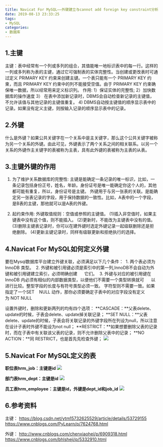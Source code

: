 ```yaml
---
title: Navicat For MySQL——外键建立与cannot add foreign key constraint分析
date: 2019-08-13 23:33:25
tags:
- MySQL
categories: 
- 数据库
---
```


## 1.主键
主键：表中经常有一个列或多列的组合，其值能唯一地标识表中的每一行。这样的一列或多列称为表的主键，通过它可强制表的实体完整性。当创建或更改表时可通过定义 PRIMARY KEY 约束来创建主键。一个表只能有一个 PRIMARY KEY 约束，而且 PRIMARY KEY 约束中的列不能接受空值。由于 PRIMARY KEY 约束确保唯一数据，所以经常用来定义标识列。
作用:
1）保证实体的完整性;
2）加快数据库的操作速度
3） 在表中添加新记录时，DBMS会自动检查新记录的主键值，不允许该值与其他记录的主键值重复。
4) DBMS自动按主键值的顺序显示表中的记录。如果没有定义主键，则按输入记录的顺序显示表中的记录。

## 2.外键
什么是外键？如果公共关键字在一个关系中是主关键字，那么这个公共关键字被称为另一个关系的外键。由此可见，外键表示了两个关系之间的相关联系。以另一个关系的外键作主关键字的表被称为主表，具有此外键的表被称为主表的从表。

## 3.主键外键的作用
1. 为了维护关系数据库的完整性:
主键是能确定一条记录的唯一标识，比如，一条记录包括身份正号，姓名，年龄。身份证号是唯一能确定你这个人的，其他都可能有重复，所以，身份证号是主键。
外键用于与另一张表的关联。是能确定另一张表记录的字段，用于保持数据的一致性。比如，A表中的一个字段，是B表的主键，那他就可以是A表的外键。

2. 起约束作用:
外键取值规则：空值或参照的主键值。
(1)插入非空值时，如果主键表中没有这个值，则不能插入。
(2)更新时，不能改为主键表中没有的值。
(3)删除主键表记录时，你可以在建外键时选定外键记录一起级联删除还是拒绝删除。
(4)更新主键记录时，同样有级联更新和拒绝执行的选择。

## 4.Navicat For MySQL如何定义外键
要在Mysql数据库平台建立外键关联，必须满足以下几个条件：
 1. 两个表必须为 InnoDB 类型。
 2. 外键和被引用键必须是索引中的第一列,InnoDB不会自动为外键和被引用键建立索引，必须明确创建
     它们。
 3. 外键与对应的被引用键在 InnoDB 内必须有相似的内部数据类型，以便他们不需要一个类型转换就可
     以进行比较。整型字段的长度与有符号类型必须一致。 字符型则不需要一致。如果指定了一个SET
   NULL 动作，那你必须要确定子表中的对应字段没有定义为 NOT NULL

设置外键时，删除和更新两列的均有四个选项：
**CASCADE：**父表delete、update的时候，子表会delete、update掉关联记录；
**SET NULL：**父表delete、update的时候，子表会将关联记录的外键字段所在列设为null，所以注意在设计子表时外键不能设为not null；
**RESTRICT：**如果想要删除父表的记录时，而在子表中有关联该父表的记录，则不允许删除父表中的记录；
**NO ACTION：**同 RESTRICT，也是首先先检查外键；
![](https://img2018.cnblogs.com/blog/1351916/201809/1351916-20180928235848125-146224706.png)

## 5.Navicat For MySQL定义的表
**职位表hrm_job：主键是id**
![](https://img2018.cnblogs.com/blog/1351916/201809/1351916-20180928234130340-1188066184.png)

**部门表hrm_dept：主键是id**
![](https://img2018.cnblogs.com/blog/1351916/201809/1351916-20180928234238888-69608745.png)

**员工表hrm_employee：主键是id，外键是dept_id和job_id**
![](https://img2018.cnblogs.com/blog/1351916/201809/1351916-20180928234217433-774131687.png)

## 6.参考资料
主键：
https://blog.csdn.net/ytm15732625529/article/details/53729155
https://www.cnblogs.com/PyLearn/p/7624768.html

外键：
http://www.cnblogs.com/chenxiaohei/p/6909318.html
https://www.cnblogs.com/bhlsheji/p/5332910.html
